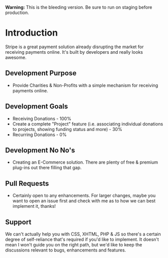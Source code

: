 **Warning:** This is the bleeding version. Be sure to run on staging before production.

# Introduction

Stripe is a great payment solution already disrupting the market for receiving payments online. It's built by developers and really looks awesome.

## Development Purpose

* Provide Charities & Non-Profits with a simple mechanism for receiving payments online.

## Development Goals

* Receiving Donations - 100%
* Create a complete "Project" feature (i.e. associating individual donations to projects, showing funding status and more) - 30%
* Recurring Donations - 0%

## Development No No's

* Creating an E-Commerce solution. There are plenty of free & premium plug-ins out there filling that gap.

## Pull Requests

* Certainly open to any enhancements. For larger changes, maybe you want to open an issue first and check with me as to how we can best implement it, thanks!

## Support

We can't actually help you with CSS, XHTML, PHP & JS so there's a certain degree of self-reliance that's required if you'd like to implement. It doesn't mean I won't guide you on the right path, but we'd like to keep the discussions relevant to bugs, enhancements and features.